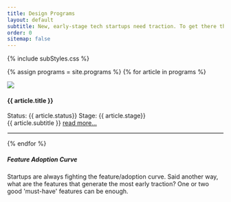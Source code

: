 ```yaml
---
title: Design Programs
layout: default
subtitle: New, early-stage tech startups need traction. To get there they need a special type of design partner, someone who has pressing needs, and needs a solution ASAP.
order: 0
sitemap: false
---
```


{% include subStyles.css %}

{% assign programs = site.programs %}
{% for article in programs %}
  <div class="row">
    <div class="col-2">
      <img src="{{ article.logo}}" class="img-fluid img-thumbnail">
    </div>
    <div class="col-4">
      <h4>
        {{ article.title }}
      </h4>
      <span class="badge bg-success">Status: {{ article.status}}</span>
      <span class="badge bg-success">Stage: {{ article.stage}}</span>
    </div>
    <div class="col-6">
      {{ article.subtitle }}
      <a href="{{ article.url }}">read more...</a>
    </div>
  </div>
  <hr>
{% endfor %}

<div class="mt-5 mb-5 tech-note">
    <h5>
       Feature Adoption Curve
    </h5>
    <p>
        Startups are always fighting the feature/adoption curve. Said another
        way, what are the features that generate the most early traction? One
        or two good 'must-have' features can be enough.
    </p>
</div>

<style>
 hr { border: 1px solid #DFDFDF; }
</style>
